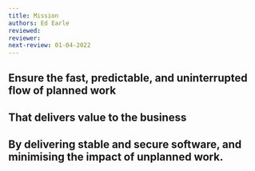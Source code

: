 ```yaml
---
title: Mission
authors: Ed Earle
reviewed: 
reviewer:
next-review: 01-04-2022
---
```



## Ensure the fast, predictable, and uninterrupted flow of planned work 
## That delivers value to the business
## By delivering stable and secure software, and minimising the impact of unplanned work.
